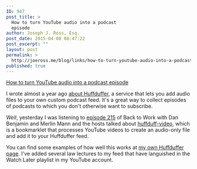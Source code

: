 ```yaml
---
ID: 947
post_title: >
  How to turn YouTube audio into a podcast
  episode
author: Joseph J. Ross, Esq.
post_date: 2015-04-08 08:47:22
post_excerpt: ""
layout: post
permalink: >
  http://joeross.me/blog/links/how-to-turn-youtube-audio-into-a-podcast-episode/
published: true
---
```

[How to turn YouTube audio into a podcast episode](http://huffduff-video.snarfed.org/)

I wrote almost a year ago [about Huffduffer](http://joeross.me/blog/links/huffduffer-custom-podcast-feeds/), a service that lets you add audio files to your own custom podcast feed. It's a great way to collect episodes of podcasts to which you don't otherwise want to subscribe.

*Well*, yesterday I was listening to [episode 215](http://5by5.tv/b2w/215) of Back to Work with Dan Benjamin and Merlin Mann and the hosts talked about [huffduff-video](http://huffduff-video.snarfed.org/), which is a bookmarklet that processes YouTube videos to create an audio-only file and add it to your Huffduffer feed. 

You can find some examples of how well this works at [my own Huffduffer page](http://huffduffer.com/joeross). I've added several law lectures to my feed that have languished in the Watch Later playlist in my YouTube account. 


